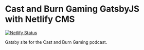 # Cast and Burn Gaming GatsbyJS with Netlify CMS

[![Netlify Status](https://api.netlify.com/api/v1/badges/5d2f1540-dd59-4d18-96ae-55e967dc9b0c/deploy-status)](https://app.netlify.com/sites/castandburngaming/deploys)

Gatsby site for the Cast and Burn Gaming podcast.

